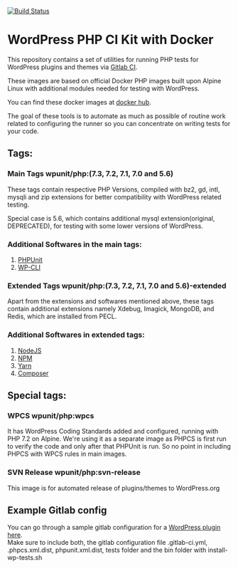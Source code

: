 [![Build Status](https://travis-ci.com/gagan0123/wp-testing-docker.svg?branch=master)](https://travis-ci.com/gagan0123/wp-testing-docker)

# WordPress PHP CI Kit with Docker

This repository contains a set of utilities for running PHP tests for WordPress
plugins and themes via [Gitlab CI](https://about.gitlab.com/gitlab-ci/).

These images are based on official Docker PHP images built upon Alpine Linux with
additional modules needed for testing with WordPress.

You can find these docker images at [docker hub](https://hub.docker.com/r/wpunit/php).

The goal of these tools is to automate as much as possible of routine work related
to configuring the runner so you can concentrate on writing tests for your code.

## Tags:

### Main Tags wpunit/php:(7.3, 7.2, 7.1, 7.0 and 5.6)
These tags contain respective PHP Versions, compiled with bz2, gd, intl, mysqli
and zip extensions for better compatibility with WordPress related testing.

Special case is 5.6, which contains additional mysql extension(original, DEPRECATED),
for testing with some lower versions of WordPress.

### Additional Softwares in the main tags:
1. [PHPUnit](https://phpunit.de/)
1. [WP-CLI](https://wp-cli.org/)

### Extended Tags wpunit/php:(7.3, 7.2, 7.1, 7.0 and 5.6)-extended
Apart from the extensions and softwares mentioned above, these tags contain additional
extensions namely Xdebug, Imagick, MongoDB, and Redis, which are installed from PECL.

### Additional Softwares in extended tags:
1. [NodeJS](https://nodejs.org/)
1. [NPM](https://www.npmjs.com/)
1. [Yarn](https://yarnpkg.com/)
1. [Composer](https://getcomposer.org/)

## Special tags:

### WPCS wpunit/php:wpcs
It has WordPress Coding Standards added and configured, running with PHP 7.2 on Alpine.
We're using it as a separate image as PHPCS is first run to verify the code and
only after that PHPUnit is run. So no point in including PHPCS with WPCS rules in main images.

### SVN Release wpunit/php:svn-release
This image is for automated release of plugins/themes to WordPress.org


## Example Gitlab config

You can go through a sample gitlab configuration for a
[WordPress plugin here](https://gitlab.com/gagan0123/barebone-plugin/).  
Make sure to include both, the gitlab configuration file .gitlab-ci.yml,
.phpcs.xml.dist, phpunit.xml.dist, tests folder and the bin folder with install-wp-tests.sh